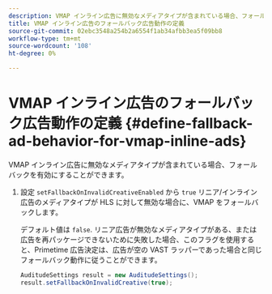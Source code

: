 ```yaml
---
description: VMAP インライン広告に無効なメディアタイプが含まれている場合、フォールバックを有効にすることができます。
title: VMAP インライン広告のフォールバック広告動作の定義
source-git-commit: 02ebc3548a254b2a6554f1ab34afbb3ea5f09bb8
workflow-type: tm+mt
source-wordcount: '108'
ht-degree: 0%

---
```


# VMAP インライン広告のフォールバック広告動作の定義 {#define-fallback-ad-behavior-for-vmap-inline-ads}

VMAP インライン広告に無効なメディアタイプが含まれている場合、フォールバックを有効にすることができます。

1. 設定 `setFallbackOnInvalidCreativeEnabled` から `true` リニア/インライン広告のメディアタイプが HLS に対して無効な場合に、VMAP をフォールバックします。

   デフォルト値は `false`. リニア広告が無効なメディアタイプがある、または広告を再パッケージできないために失敗した場合、このフラグを使用すると、Primetime 広告決定は、広告が空の VAST ラッパーであった場合と同じフォールバック動作に従うことができます。

   ```java
   AuditudeSettings result = new AuditudeSettings(); 
   result.setFallbackOnInvalidCreative(true);
   ```
